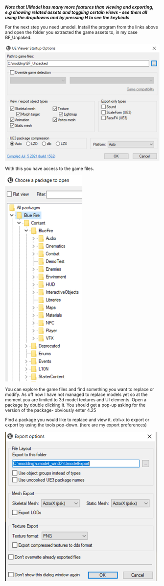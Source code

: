 ***Note that UModel has many more features than viewing and exporting, e.g showing related assets and toggling certain views - see them all using the dropdowns and by pressing H to see the keybinds***

For the next step you need umodel. Install the program from the links above and open the folder you extracted the game assets to, in my case BF_Unpaked.

![](Images/Umodel.PNG)

With this you have access to the game files.

![](Images/Umodel2.PNG)

You can explore the game files and find something you want to replace or modify. As off now I have not managed to replace models yet so at the moment you are limited to 3d model textures and UI elements. Open a package by double clicking it. You should get a pop-up asking for the version of the package- obviously enter 4.25

Find a package you would like to replace and view it. ctrl+x to export or export by using the tools pop-down. (here are my export preferences)

![](Images/Capture.PNG)



